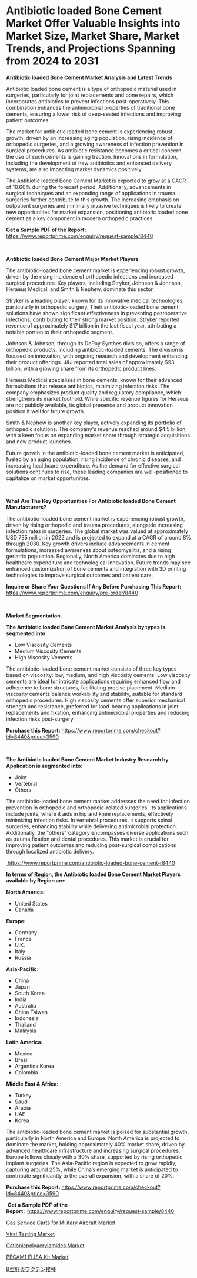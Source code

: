 <p><h1>Antibiotic loaded Bone Cement Market Offer Valuable Insights into Market Size, Market Share, Market Trends, and Projections Spanning from 2024 to 2031</h1></p><p><strong>Antibiotic loaded Bone Cement Market Analysis and Latest Trends</strong></p>
<p><p>Antibiotic loaded bone cement is a type of orthopedic material used in surgeries, particularly for joint replacements and bone repairs, which incorporates antibiotics to prevent infections post-operatively. This combination enhances the antimicrobial properties of traditional bone cements, ensuring a lower risk of deep-seated infections and improving patient outcomes.</p><p>The market for antibiotic loaded bone cement is experiencing robust growth, driven by an increasing aging population, rising incidence of orthopedic surgeries, and a growing awareness of infection prevention in surgical procedures. As antibiotic resistance becomes a critical concern, the use of such cements is gaining traction. Innovations in formulation, including the development of new antibiotics and enhanced delivery systems, are also impacting market dynamics positively.</p><p>The Antibiotic loaded Bone Cement Market is expected to grow at a CAGR of 10.60% during the forecast period. Additionally, advancements in surgical techniques and an expanding range of applications in trauma surgeries further contribute to this growth. The increasing emphasis on outpatient surgeries and minimally invasive techniques is likely to create new opportunities for market expansion, positioning antibiotic loaded bone cement as a key component in modern orthopedic practices.</p></p>
<p><strong>Get a Sample PDF of the Report:&nbsp;</strong> <a href="https://www.reportprime.com/enquiry/request-sample/8440">https://www.reportprime.com/enquiry/request-sample/8440</a></p>
<p>&nbsp;</p>
<p><strong>Antibiotic loaded Bone Cement Major Market Players</strong></p>
<p><p>The antibiotic-loaded bone cement market is experiencing robust growth, driven by the rising incidence of orthopedic infections and increased surgical procedures. Key players, including Stryker, Johnson & Johnson, Heraeus Medical, and Smith & Nephew, dominate this sector.</p><p>Stryker is a leading player, known for its innovative medical technologies, particularly in orthopedic surgery. Their antibiotic-loaded bone cement solutions have shown significant effectiveness in preventing postoperative infections, contributing to their strong market position. Stryker reported revenue of approximately $17 billion in the last fiscal year, attributing a notable portion to their orthopedic segment.</p><p>Johnson & Johnson, through its DePuy Synthes division, offers a range of orthopedic products, including antibiotic-loaded cements. The division is focused on innovation, with ongoing research and development enhancing their product offerings. J&J reported total sales of approximately $93 billion, with a growing share from its orthopedic product lines.</p><p>Heraeus Medical specializes in bone cements, known for their advanced formulations that release antibiotics, minimizing infection risks. The company emphasizes product quality and regulatory compliance, which strengthens its market foothold. While specific revenue figures for Heraeus are not publicly available, its global presence and product innovation position it well for future growth.</p><p>Smith & Nephew is another key player, actively expanding its portfolio of orthopedic solutions. The company's revenue reached around $4.5 billion, with a keen focus on expanding market share through strategic acquisitions and new product launches.</p><p>Future growth in the antibiotic-loaded bone cement market is anticipated, fueled by an aging population, rising incidence of chronic diseases, and increasing healthcare expenditure. As the demand for effective surgical solutions continues to rise, these leading companies are well-positioned to capitalize on market opportunities.</p></p>
<p>&nbsp;</p>
<p><strong>What Are The Key Opportunities For Antibiotic loaded Bone Cement Manufacturers?</strong></p>
<p><p>The antibiotic-loaded bone cement market is experiencing robust growth, driven by rising orthopedic and trauma procedures, alongside increasing infection rates in surgeries. The global market was valued at approximately USD 735 million in 2022 and is projected to expand at a CAGR of around 8% through 2030. Key growth drivers include advancements in cement formulations, increased awareness about osteomyelitis, and a rising geriatric population. Regionally, North America dominates due to high healthcare expenditure and technological innovation. Future trends may see enhanced customization of bone cements and integration with 3D printing technologies to improve surgical outcomes and patient care.</p></p>
<p><strong>Inquire or Share Your Questions If Any Before Purchasing This Report:</strong> <a href="https://www.reportprime.com/enquiry/pre-order/8440">https://www.reportprime.com/enquiry/pre-order/8440</a></p>
<p>&nbsp;</p>
<p><strong>Market Segmentation</strong></p>
<p><strong>The Antibiotic loaded Bone Cement Market Analysis by types is segmented into:</strong></p>
<p><ul><li>Low Viscosity Cements</li><li>Medium Viscosity Cements</li><li>High Viscosity Vements</li></ul></p>
<p><p>The antibiotic-loaded bone cement market consists of three key types based on viscosity: low, medium, and high viscosity cements. Low viscosity cements are ideal for intricate applications requiring enhanced flow and adherence to bone structures, facilitating precise placement. Medium viscosity cements balance workability and stability, suitable for standard orthopedic procedures. High viscosity cements offer superior mechanical strength and resistance, preferred for load-bearing applications in joint replacements and fixation, enhancing antimicrobial properties and reducing infection risks post-surgery.</p></p>
<p><strong>Purchase this Report:&nbsp;</strong><a href="https://www.reportprime.com/checkout?id=8440&price=3590">https://www.reportprime.com/checkout?id=8440&price=3590</a></p>
<p>&nbsp;</p>
<p><strong>The Antibiotic loaded Bone Cement Market Industry Research by Application is segmented into:</strong></p>
<p><ul><li>Joint</li><li>Vertebral</li><li>Others</li></ul></p>
<p><p>The antibiotic-loaded bone cement market addresses the need for infection prevention in orthopedic and orthopedic-related surgeries. Its applications include joints, where it aids in hip and knee replacements, effectively minimizing infection risks. In vertebral procedures, it supports spinal surgeries, enhancing stability while delivering antimicrobial protection. Additionally, the "others" category encompasses diverse applications such as trauma fixation and dental procedures. This market is crucial for improving patient outcomes and reducing post-surgical complications through localized antibiotic delivery.</p></p>
<p><a href="https://www.reportprime.com/antibiotic-loaded-bone-cement-r8440">&nbsp;https://www.reportprime.com/antibiotic-loaded-bone-cement-r8440</a></p>
<p><strong>In terms of Region, the Antibiotic loaded Bone Cement Market Players available by Region are:</strong></p>
<p>
    <p> <strong> North America: </strong>
        <ul>
            <li>United States</li>
            <li>Canada</li>
        </ul>
        </p> 
    <p> <strong> Europe: </strong>
        <ul>
            <li>Germany</li>
            <li>France</li>
            <li>U.K.</li>
            <li>Italy</li>
            <li>Russia</li>
        </ul>
        </p> 
    <p> <strong> Asia-Pacific: </strong>
        <ul>
            <li>China</li>
            <li>Japan</li>
            <li>South Korea</li>
            <li>India</li>
            <li>Australia</li>
            <li>China Taiwan</li>
            <li>Indonesia</li>
            <li>Thailand</li>
            <li>Malaysia</li>
        </ul>
        </p> 
    <p> <strong> Latin America: </strong>
        <ul>
            <li>Mexico</li>
            <li>Brazil</li>
            <li>Argentina Korea</li>
            <li>Colombia</li>
        </ul>
        </p> 
    <p> <strong> Middle East & Africa: </strong>
        <ul>
            <li>Turkey</li>
            <li>Saudi</li>
            <li>Arabia</li>
            <li>UAE</li>
            <li>Korea</li>
        </ul>
    </p>
    </p>
<p><p>The antibiotic-loaded bone cement market is poised for substantial growth, particularly in North America and Europe. North America is projected to dominate the market, holding approximately 40% market share, driven by advanced healthcare infrastructure and increasing surgical procedures. Europe follows closely with a 30% share, supported by rising orthopedic implant surgeries. The Asia-Pacific region is expected to grow rapidly, capturing around 25%, while China’s emerging market is anticipated to contribute significantly to the overall expansion, with a share of 20%.</p></p>
<p><strong>Purchase this Report: </strong><a href="https://www.reportprime.com/checkout?id=8440&price=3590">https://www.reportprime.com/checkout?id=8440&price=3590</a></p>
<p>&nbsp;<strong>Get a Sample PDF of the Report:&nbsp;&nbsp;</strong><a href="https://www.reportprime.com/enquiry/request-sample/8440">https://www.reportprime.com/enquiry/request-sample/8440</a></p>
<p><strong></strong></p>
<p><p><a href="https://medium.com/@sdonald04328/the-global-gas-service-carts-for-military-aircraft-market-is-projected-to-experience-an-annual-a265796cc432?postPublishedType=initial">Gas Service Carts for Military Aircraft Market</a></p><p><a href="https://github.com/Alanbrewer218/Market-Research-Report-List-1/blob/main/viral-testing-market.md">Viral Testing Market</a></p><p><a href="https://issuu.com/reportprime-2/docs/cationicpolyacrylamides-market-size_1dd98d41262239">Cationicpolyacrylamides Market</a></p><p><a href="https://github.com/kaufmannDavid16/Market-Research-Report-List-1/blob/main/pecam1-elisa-kit-market.md">PECAM1 ELISA Kit Market</a></p><p><a href="https://medium.com/@americahilario/hepatitis-b-vaccination-market-%E3%81%AE%E3%82%B0%E3%83%AD%E3%83%BC%E3%83%90%E3%83%AB%E5%B8%82%E5%A0%B4%E6%A6%82%E8%A6%81%E3%81%AF-%E4%B8%96%E7%95%8C%E3%81%8A%E3%82%88%E3%81%B3%E4%B8%BB%E8%A6%81%E5%B8%82%E5%A0%B4%E3%81%AB%E3%81%8A%E3%81%91%E3%82%8B%E6%A5%AD%E7%95%8C%E3%81%AB%E5%BD%B1%E9%9F%BF%E3%82%92%E4%B8%8E%E3%81%88%E3%82%8B%E4%B8%BB%E8%A6%81%E3%81%AA%E3%83%88%E3%83%AC%E3%83%B3%E3%83%89%E3%81%AB%E3%81%A4%E3%81%84%E3%81%A6-%E7%8B%AC%E8%87%AA%E3%81%AE%E8%A6%96%E7%82%B9%E3%82%92%E6%8F%90%E4%BE%9B%E3%81%97%E3%81%BE%E3%81%99-323681607e70">B型肝炎ワクチン接種</a></p></p>